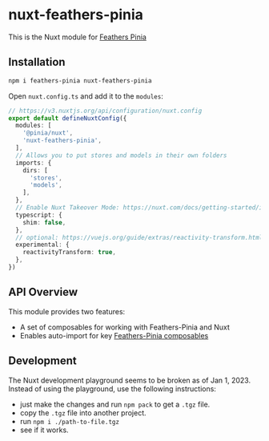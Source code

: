 # nuxt-feathers-pinia

This is the Nuxt module for [Feathers Pinia](https://v2.feathers-pinia.pages.dev)

## Installation

```bash
npm i feathers-pinia nuxt-feathers-pinia
```

Open `nuxt.config.ts` and add it to the `modules`:

```ts
// https://v3.nuxtjs.org/api/configuration/nuxt.config
export default defineNuxtConfig({
  modules: [
    '@pinia/nuxt',
    'nuxt-feathers-pinia',
  ],
  // Allows you to put stores and models in their own folders
  imports: {
    dirs: [
      'stores',
      'models',
    ],
  },
  // Enable Nuxt Takeover Mode: https://nuxt.com/docs/getting-started/installation#prerequisites
  typescript: {
    shim: false,
  },
  // optional: https://vuejs.org/guide/extras/reactivity-transform.html
  experimental: {
    reactivityTransform: true,
  },
})
```

## API Overview

This module provides two features:

- A set of composables for working with Feathers-Pinia and Nuxt
- Enables auto-import for key [Feathers-Pinia composables](https://v2.feathers-pinia.pages.dev/guide/nuxt-plugin)

## Development

The Nuxt development playground seems to be broken as of Jan 1, 2023. Instead of using the playground,
use the following instructions:

- just make the changes and run `npm pack` to get a `.tgz` file.
- copy the `.tgz` file into another project.
- run `npm i ./path-to-file.tgz`
- see if it works.
